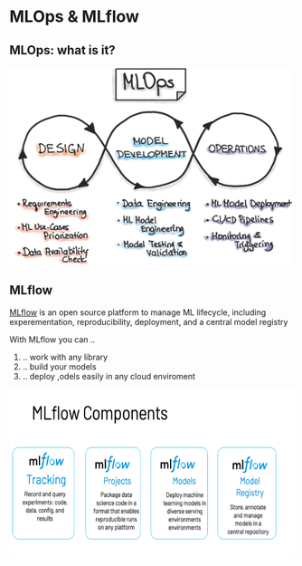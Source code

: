 # MLOps & MLflow

## MLOps: what is it?
<img src="https://github.com/LizaKurilo/Udemy-course-Machine-Learning-Deep-Learning-model-deployment/blob/main/Module%208.%20MlOps%20%26%20MLflow/assets/mlops-loop-en.jpg" width="500" height="350">

## MLflow
[MLflow](https://mlflow.org) is an open source platform to manage ML lifecycle, including experementation, reproducibility, deployment, and a central model registry 

With MLflow you can ..
  1. .. work with any library
  2. .. build your models
  3. .. deploy ,odels easily in any cloud enviroment
 
<img src="https://github.com/LizaKurilo/Udemy-course-Machine-Learning-Deep-Learning-model-deployment/blob/main/Module%208.%20MlOps%20%26%20MLflow/assets/mlflow-components2.png" width="700" height="300">
